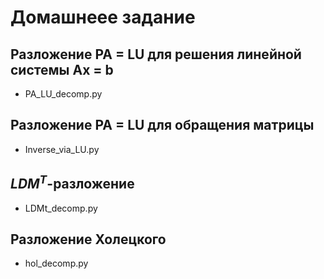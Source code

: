 # Домашнеее задание

## Разложение PA = LU для решения линейной системы Ax = b

- PA_LU_decomp.py

## Разложение PA = LU для обращения матрицы

- Inverse_via_LU.py

## $LDM^T$-разложение

- LDMt_decomp.py

## Разложение Холецкого

- hol_decomp.py
